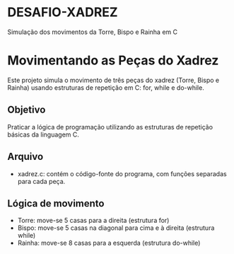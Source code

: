 # DESAFIO-XADREZ
Simulação dos movimentos da Torre, Bispo e Rainha em C

# Movimentando as Peças do Xadrez

Este projeto simula o movimento de três peças do xadrez (Torre, Bispo e Rainha) usando estruturas de repetição em C: for, while e do-while.

## Objetivo

Praticar a lógica de programação utilizando as estruturas de repetição básicas da linguagem C.

## Arquivo

- xadrez.c: contém o código-fonte do programa, com funções separadas para cada peça.

## Lógica de movimento

- Torre: move-se 5 casas para a direita (estrutura for)
- Bispo: move-se 5 casas na diagonal para cima e à direita (estrutura while)
- Rainha: move-se 8 casas para a esquerda (estrutura do-while)

